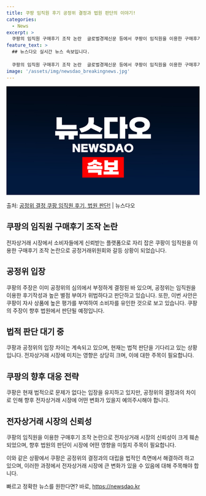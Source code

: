 ```yaml
---
title: 쿠팡 임직원 후기 공정위 결정과 법원 판단의 이야기!
categories:
  - News
excerpt: >
  쿠팡의 임직원 구매후기 조작 논란  글로벌경제신문 등에서 쿠팡이 임직원을 이용한 구매후기 조작 행위가 없었고…
feature_text: >
  ## 뉴스다오 실시간 뉴스 속보입니다.

  쿠팡의 임직원 구매후기 조작 논란  글로벌경제신문 등에서 쿠팡이 임직원을 이용한 구매후기 조작 행위가 없었고…
image: '/assets/img/newsdao_breakingnews.jpg'
---
```


![뉴스다오 속보](/assets/img/newsdao_breakingnews.jpg)

<p>출처: <a href="https://newsdao.kr/4264" rel="dofollow">공정위 결정 쿠팡 임직원 후기, 법원 판단!</a> | 뉴스다오</p>

<h2 data-ke-size="size26">쿠팡의 임직원 구매후기 조작 논란</h2>
전자상거래 시장에서 소비자들에게 신뢰받는 플랫폼으로 자리 잡은 쿠팡이 임직원을 이용한 구매후기 조작 논란으로 공정거래위원회와 갈등 상황이 되었습니다. 

<h2 data-ke-size="size26">공정위 입장</h2>
<p data-ke-size="size16">쿠팡의 주장은 이미 공정위의 심의에서 부정하게 결정된 바 있으며, 공정위는 임직원을 이용한 후기작성과 높은 별점 부여가 위법하다고 판단하고 있습니다. 또한, 이번 사안은 쿠팡이 자사 상품에 높은 평가를 부여하여 소비자를 유인한 것으로 보고 있습니다. 쿠팡의 주장이 향후 법원에서 판단될 예정입니다.</p>

<h2 data-ke-size="size26">법적 판단 대기 중</h2>
<p data-ke-size="size16">쿠팡과 공정위의 입장 차이는 계속되고 있으며, 현재는 법적 판단을 기다리고 있는 상황입니다. 전자상거래 시장에 미치는 영향은 상당히 크며, 이에 대한 주목이 필요합니다.</p>

<h2 data-ke-size="size26">쿠팡의 향후 대응 전략</h2>
<p data-ke-size="size16">쿠팡은 현재 법적으로 문제가 없다는 입장을 유지하고 있지만, 공정위의 결정과의 차이로 인해 향후 전자상거래 시장에 어떤 변화가 있을지 예의주시해야 합니다.</p>

<h2 data-ke-size="size26">전자상거래 시장의 신뢰성</h2>
<p data-ke-size="size16">쿠팡의 임직원을 이용한 구매후기 조작 논란으로 전자상거래 시장의 신뢰성이 크게 훼손되었으며, 향후 법원의 판단이 시장에 어떤 영향을 미칠지 주목이 필요합니다.</p>

이와 같은 상황에서 쿠팡은 공정위의 결정과의 대립을 법적인 측면에서 해결하려 하고 있으며, 이러한 과정에서 전자상거래 시장에 큰 변화가 있을 수 있음에 대해 주목해야 합니다. 

빠르고 정확한 뉴스를 원한다면? 바로, <a href="https://newsdao.kr" rel="dofollow">https://newsdao.kr</a>


